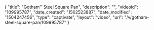 {
    "title": "Gotham&trade; Steel Square Pan",
    "description": "",
    "videoid": "109995787",
    "date_created": "1502523887",
    "date_modified": "1504247456",
    "type": "captivate",
    "layout": "video",
    "url": "\/v\/gotham-steel-square-pan\/109995787"
}